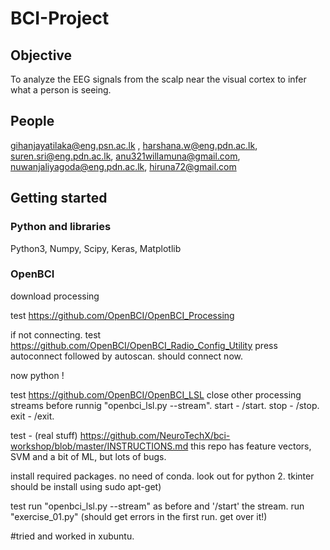 # BCI-Project

## Objective
To analyze the EEG signals from the scalp near the visual cortex to infer what a person is seeing.

## People
gihanjayatilaka@eng.psn.ac.lk , harshana.w@eng.pdn.ac.lk, suren.sri@eng.pdn.ac.lk, anu321willamuna@gmail.com, nuwanjaliyagoda@eng.pdn.ac.lk, hiruna72@gmail.com


## Getting started

### Python and libraries
Python3, Numpy, Scipy, Keras, Matplotlib


### OpenBCI
download processing

test
  https://github.com/OpenBCI/OpenBCI_Processing

if not connecting.
test
  https://github.com/OpenBCI/OpenBCI_Radio_Config_Utility
  press autoconnect followed by autoscan.
  should connect now.

now python !

test
  https://github.com/OpenBCI/OpenBCI_LSL
  close other processing streams before runnig "openbci_lsl.py --stream".
  start - /start.
  stop - /stop.
  exit - /exit.
  
test - (real stuff)
  https://github.com/NeuroTechX/bci-workshop/blob/master/INSTRUCTIONS.md
  this repo has feature vectors, SVM and a bit of ML, but lots of bugs.
  
  install required packages. no need of conda.
  look out for python 2. tkinter should be install using sudo apt-get)
  
test
  run "openbci_lsl.py --stream" as before and '/start' the stream.
  run "exercise_01.py" (should get errors in the first run. get over it!)
  
  
#tried and worked in xubuntu.
